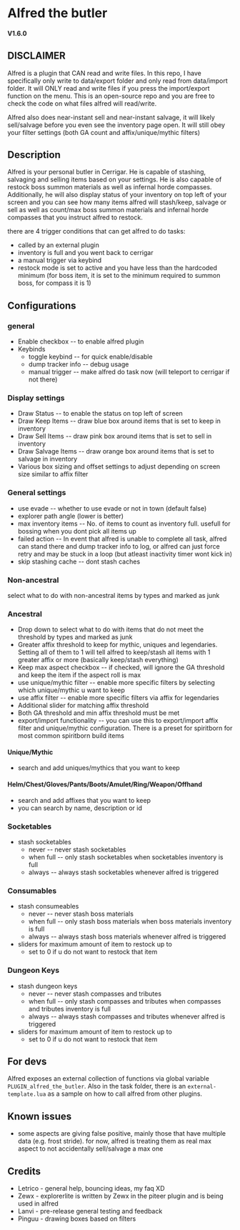 # Alfred the butler
#### V1.6.0
## DISCLAIMER
Alfred is a plugin that CAN read and write files. In this repo, I have specifically only write to data/export folder and only read from data/import folder. It will ONLY read and write files if you press the import/export function on the menu. This is an open-source repo and you are free to check the code on what files alfred will read/write.

Alfred also does near-instant sell and near-instant salvage, it will likely sell/salvage before you even see the inventory page open. It will still obey your filter settings (both GA count and affix/unique/mythic filters)

## Description
Alfred is your personal butler in Cerrigar. He is capable of stashing, salvaging and selling items based on your settings. He is also capable of restock boss summon materials as well as infernal horde compasses. Additionally, he will also display status of your inventory on top left of your screen and you can see how many items alfred will stash/keep, salvage or sell as well as count/max boss summon materials and infernal horde compasses that you instruct alfred to restock.

there are 4 trigger conditions that can get alfred to do tasks:
- called by an external plugin
- inventory is full and you went back to cerrigar
- a manual trigger via keybind
- restock mode is set to active and you have less than the hardcoded minimum (for boss item, it is set to the minimum required to summon boss, for compass it is 1)

## Configurations
### general
- Enable checkbox -- to enable alfred plugin
- Keybinds
  - toggle keybind -- for quick enable/disable
  - dump tracker info -- debug usage
  - manual trigger -- make alfred do task now (will teleport to cerrigar if not there)
### Display settings
- Draw Status -- to enable the status on top left of screen
- Draw Keep Items -- draw blue box around items that is set to keep in inventory
- Draw Sell Items -- draw pink box around items that is set to sell in inventory
- Draw Salvage Items -- draw orange box around items that is set to salvage in inventory
- Various box sizing and offset settings to adjust depending on screen size similar to affix filter

### General settings
- use evade -- whether to use evade or not in town (default false)
- explorer path angle (lower is better)
- max inventory items -- No. of items to count as inventory full. usefull for bossing when you dont pick all items up
- failed action -- In event that alfred is unable to complete all task, alfred can stand there and dump tracker info to log, or alfred can just force retry and may be stuck in a loop (but atleast inactivity timer wont kick in)
- skip stashing cache -- dont stash caches

### Non-ancestral
select what to do with non-ancestral items by types and marked as junk

### Ancestral
- Drop down to select what to do with items that do not meet the threshold by types and marked as junk
- Greater affix threshold to keep for mythic, uniques and legendaries. Setting all of them to 1 will tell alfred to keep/stash all items with 1 greater affix or more (basically keep/stash everything)
- Keep max aspect checkbox -- if checked, will ignore the GA threshold and keep the item if the aspect roll is max
- use unique/mythic filter -- enable more specific filters by selecting which unique/mythic u want to keep
- use affix filter -- enable more specific filters via affix for legendaries
- Additional slider for matching affix threshold
- Both GA threshold and min affix threshold must be met
- export/import functionality -- you can use this to export/import affix filter and unique/mythic configuration. There is a preset for spiritborn for most common spiritborn build items
#### Unique/Mythic
- search and add uniques/mythics that you want to keep
#### Helm/Chest/Gloves/Pants/Boots/Amulet/Ring/Weapon/Offhand
- search and add affixes that you want to keep
- you can search by name, description or id
### Socketables
- stash socketables
  - never -- never stash socketables
  - when full -- only stash socketables when socketables inventory is full
  - always -- always stash socketables whenever alfred is triggered
### Consumables
- stash consumeables
  - never -- never stash boss materials
  - when full -- only stash boss materials when boss materials inventory is full
  - always -- always stash boss materials whenever alfred is triggered
- sliders for maximum amount of item to restock up to
    - set to 0 if u do not want to restock that item
### Dungeon Keys
- stash dungeon keys
  - never -- never stash compasses and tributes
  - when full -- only stash compasses and tributes when compasses and tributes inventory is full
  - always -- always stash compasses and tributes whenever alfred is triggered
- sliders for maximum amount of item to restock up to
    - set to 0 if u do not want to restock that item

## For devs
Alfred exposes an external collection of functions via global variable `PLUGIN_alfred_the_butler`.
Also in the task folder, there is an `external-template.lua` as a sample on how to call alfred from other plugins.

## Known issues
- some aspects are giving false positive, mainly those that have multiple data (e.g. frost stride). for now, alfred is treating them as real max aspect to not accidentally sell/salvage a max one

## Credits
- Letrico - general help, bouncing ideas, my faq XD
- Zewx - explorerlite is written by Zewx in the piteer plugin and is being used in alfred
- Lanvi - pre-release general testing and feedback
- Pinguu - drawing boxes based on filters
